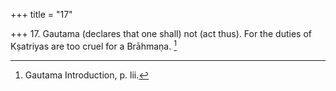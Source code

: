 +++
title = "17"

+++
17. Gautama (declares that one shall) not (act thus). For the duties of Kṣatriyas are too cruel for a Brāhmaṇa. [^15] 


[^15]:  Gautama Introduction, p. lii.
